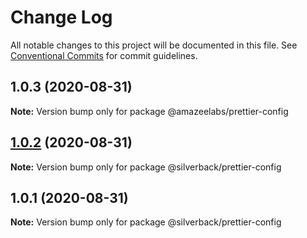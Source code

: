 # Change Log

All notable changes to this project will be documented in this file.
See [Conventional Commits](https://conventionalcommits.org) for commit guidelines.

## 1.0.3 (2020-08-31)

**Note:** Version bump only for package @amazeelabs/prettier-config





## [1.0.2](https://github.com/AmazeeLabs/silverback-mono/compare/@silverback/prettier-config@1.0.1...@silverback/prettier-config@1.0.2) (2020-08-31)

**Note:** Version bump only for package @silverback/prettier-config





## 1.0.1 (2020-08-31)

**Note:** Version bump only for package @silverback/prettier-config
